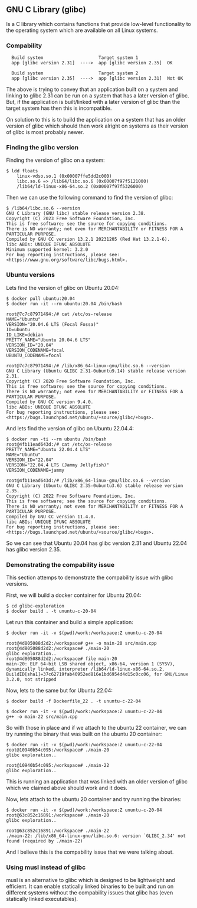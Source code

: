 ## GNU C Library (glibc)
Is a C library which contains functions that provide low-level functionality to
the operating system which are available on all Linux systems.

### Compability
``` 
  Build system                     Target system 1
  app [glibc version 2.31]  ---->  app [glibc version 2.35]  OK

  Build system                     Target system 2
  app [glibc version 2.35]  ---->  app [glibc version 2.31]  Not OK
```
The above is trying to convey that an application built on a system and linking
to glibc 2.31 can be run on a system that has a later version of glibc.
But, if the application is built/linked with a later version of glibc than the
target system has then this is incompatible.

On solution to this is to build the application on a system that has an older
version of glibc which should then work alright on systems as their version of
glibc is most probably newer.

### Finding the glibc version
Finding the version of glibc on a system:
```console
$ ldd floats
	linux-vdso.so.1 (0x00007ffe5dd2c000)
	libc.so.6 => /lib64/libc.so.6 (0x00007f97f5121000)
	/lib64/ld-linux-x86-64.so.2 (0x00007f97f5326000)
```
Then we can use the following command to find the version of glibc:
```console
$ /lib64/libc.so.6 --version
GNU C Library (GNU libc) stable release version 2.38.
Copyright (C) 2023 Free Software Foundation, Inc.
This is free software; see the source for copying conditions.
There is NO warranty; not even for MERCHANTABILITY or FITNESS FOR A
PARTICULAR PURPOSE.
Compiled by GNU CC version 13.2.1 20231205 (Red Hat 13.2.1-6).
libc ABIs: UNIQUE IFUNC ABSOLUTE
Minimum supported kernel: 3.2.0
For bug reporting instructions, please see:
<https://www.gnu.org/software/libc/bugs.html>.
```

### Ubuntu versions
Lets find the version of glibc on Ubuntu 20.04:
```console
$ docker pull ubuntu:20.04
$ docker run -it --rm ubuntu:20.04 /bin/bash

root@7c7c87971494:/# cat /etc/os-release 
NAME="Ubuntu"
VERSION="20.04.6 LTS (Focal Fossa)"
ID=ubuntu
ID_LIKE=debian
PRETTY_NAME="Ubuntu 20.04.6 LTS"
VERSION_ID="20.04"
VERSION_CODENAME=focal
UBUNTU_CODENAME=focal

root@7c7c87971494:/# /lib/x86_64-linux-gnu/libc.so.6 --version
GNU C Library (Ubuntu GLIBC 2.31-0ubuntu9.14) stable release version 2.31.
Copyright (C) 2020 Free Software Foundation, Inc.
This is free software; see the source for copying conditions.
There is NO warranty; not even for MERCHANTABILITY or FITNESS FOR A
PARTICULAR PURPOSE.
Compiled by GNU CC version 9.4.0.
libc ABIs: UNIQUE IFUNC ABSOLUTE
For bug reporting instructions, please see:
<https://bugs.launchpad.net/ubuntu/+source/glibc/+bugs>.
```

And lets find the version of glibc on Ubuntu 22.04.4:
```console
$ docker run -ti --rm ubuntu /bin/bash
root@4fb11ead643d:/# cat /etc/os-release 
PRETTY_NAME="Ubuntu 22.04.4 LTS"
NAME="Ubuntu"
VERSION_ID="22.04"
VERSION="22.04.4 LTS (Jammy Jellyfish)"
VERSION_CODENAME=jammy

root@4fb11ead643d:/# /lib/x86_64-linux-gnu/libc.so.6 --version
GNU C Library (Ubuntu GLIBC 2.35-0ubuntu3.6) stable release version 2.35.
Copyright (C) 2022 Free Software Foundation, Inc.
This is free software; see the source for copying conditions.
There is NO warranty; not even for MERCHANTABILITY or FITNESS FOR A
PARTICULAR PURPOSE.
Compiled by GNU CC version 11.4.0.
libc ABIs: UNIQUE IFUNC ABSOLUTE
For bug reporting instructions, please see:
<https://bugs.launchpad.net/ubuntu/+source/glibc/+bugs>.
````
So we can see that Ubuntu 20.04 has glibc version 2.31 and Ubuntu 22.04 has
glibc version 2.35.

### Demonstrating the compability issue
This section attemps to demonstrate the compability issue with glibc versions.

First, we will build a docker container for Ubuntu 20.04:
```console
$ cd glibc-exploration
$ docker build . -t ununtu-c-20-04
```

Let run this container and build a simple application:
```console
$ docker run -it -v $(pwd)/work:/workspace:Z ununtu-c-20-04

root@4d805088d2d2:/workspace# g++ -o main-20 src/main.cpp 
root@4d805088d2d2:/workspace# ./main-20 
glibc exploration..
root@4d805088d2d2:/workspace# file main-20 
main-20: ELF 64-bit LSB shared object, x86-64, version 1 (SYSV), dynamically linked, interpreter /lib64/ld-linux-x86-64.so.2, BuildID[sha1]=37c62719fab40952ed816e1bd6954d4d15c0cc06, for GNU/Linux 3.2.0, not stripped
```

Now, lets to the same but for Ubuntu 22.04:
```console
$ docker build -f Dockerfile_22 . -t ununtu-c-22-04
```

```
$ docker run -it -v $(pwd)/work:/workspace:Z ununtu-c-22-04
g++ -o main-22 src/main.cpp
```

So with those in place and if we attach to the ubuntu 22 container, we can
try running the binary that was built on the ubuntu 20 container:
```console
$ docker run -it -v $(pwd)/work:/workspace:Z ununtu-c-22-04
root@10940b54c095:/workspace# ./main-20
glibc exploration..

root@10940b54c095:/workspace# ./main-22
glibc exploration..
```
This is running an application that was linked with an older version of glibc
which we claimed above should work and it does.

Now, lets attach to the ubuntu 20 container and try running the binaries:
```console
$ docker run -it -v $(pwd)/work:/workspace:Z ununtu-c-20-04
root@63c852c16891:/workspace# ./main-20 
glibc exploration..

root@63c852c16891:/workspace# ./main-22 
./main-22: /lib/x86_64-linux-gnu/libc.so.6: version `GLIBC_2.34' not found (required by ./main-22)
```
And I believe this is the compability issue that we were talking about.

### Using musl instead of glibc
musl is an alternative to glibc which is designed to be lightweight and
efficient. It can enable statically linked binaries to be built and run on
different systems without the compability issues that glibc has (even statically
linked executables).
